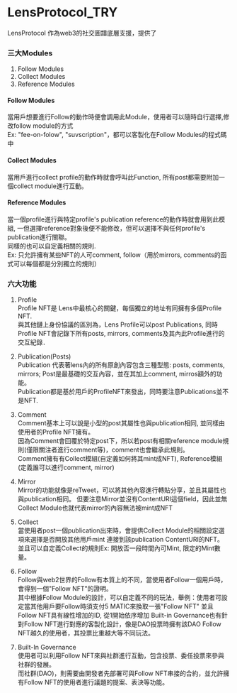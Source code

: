 # LensProtocol_TRY
LensProtocol 作為web3的社交圖譜底層支援，提供了

### 三大Modules
1. Follow Modules
2. Collect Modules
3. Reference Modules

#### Follow Modules
當用戶想要進行Follow的動作時便會調用此Module，使用者可以隨時自行選擇,修改follow module的方式   
Ex: "fee-on-folow", "suvscription"，都可以客製化在Follow Modules的程式碼中

#### Collect Modules
當用戶進行collect profile的動作時就會呼叫此Function, 所有post都需要附加一個collect module進行互動。   

#### Reference Modules
當一個profile進行與特定profile's publication reference的動作時就會用到此模組, 一但選擇reference對象後便不能修改，但可以選擇不與任何profile's publication進行關聯。   
同樣的也可以自定義相關的規則.  
Ex: 只允許擁有某些NFT的人可comment, follow（用於mirrors, comments的函式可以每個都是分別獨立的規則） 

### 六大功能  
1. Profile  
Profile NFT是 Lens中最核心的關鍵，每個獨立的地址有同擁有多個Profile NFT.  
與其他鏈上身份協議的區別為，Lens Profile可以post Publications, 同時Profile NFT會記錄下所有posts, mirrors, comments及其內此Profile進行的交互紀錄．   

2. Publication(Posts)  
Publication 代表著lens內的所有原創內容包含三種型態: posts, comments, mirrors; Post是最基礎的交互內容，並在其加上comment, mirros額外的功能。  
Publication都是基於用戶的ProfileNFT來發出，同時要注意Publications並不是NFT.  

3. Comment  
Comment基本上可以說是小型的post其屬性也與publication相同, 並同樣由使用者的Profile NFT擁有。  
因為Comment會回覆於特定post下，所以若post有相關reference module規則(僅限關注者進行comment等)，comment也會繼承此規則。  
Comment擁有有Collect模組(自定義如何將其mint成NFT), Reference模組(定義誰可以進行comment, mirror)

4. Mirror  
Mirror的功能就像是reTweet，可以將其他內容進行轉貼分享，並且其屬性也與publication相同。 
但要注意Mirror並沒有ContentURI這個field，因此並無Collect Module也就代表mirror的內容無法被mint成NFT

5. Collect  
當使用者post一個publication出來時，會提供Collect Module的相關設定選項來選擇是否開放其他用戶mint 連接到該publication ContentURI的NFT。   
並且可以自定義Collect的規則Ex: 開放否一段時間內可Mint, 限定的Mint數量。 

6. Follow  
Follow與web2世界的Follow有本質上的不同，當使用者Follow一個用戶時，會得到一個"Follow NFT"的證明。  
其中根據Follow Module的設計，可以自定義不同的玩法，舉例：使用者可設定當其他用戶要Follow時須支付5 MATIC來換取一張"Follow NFT"
並且Follow NFT具有線性增加的ID, 從1開始依序增加
Built-in Governance也有針對Follow NFT進行對應的客製化設計，像是DAO投票時擁有該DAO Follow NFT越久的使用者，其投票比重越大等不同玩法。  

7. Built-In Governance   
使用者可以利用Follow NFT來與社群進行互動，包含投票、委任投票來參與社群的發展。   
而社群(DAO)，則需要由開發者先部署可與Follow NFT串接的合約，並允許擁有Follow NFT的使用者進行議題的提案、表決等功能。  

